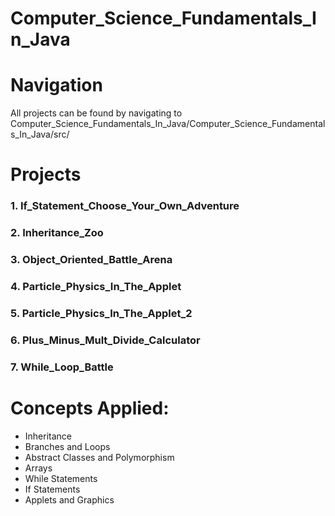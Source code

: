 # Computer_Science_Fundamentals_In_Java
 
# Navigation
All projects can be found by navigating to Computer_Science_Fundamentals_In_Java/Computer_Science_Fundamentals_In_Java/src/

# Projects
### 1. If_Statement_Choose_Your_Own_Adventure
### 2. Inheritance_Zoo
### 3. Object_Oriented_Battle_Arena
### 4. Particle_Physics_In_The_Applet
### 5. Particle_Physics_In_The_Applet_2
### 6. Plus_Minus_Mult_Divide_Calculator
### 7. While_Loop_Battle

# Concepts Applied:
- Inheritance
- Branches and Loops
- Abstract Classes and Polymorphism
- Arrays
- While Statements
- If Statements
- Applets and Graphics
